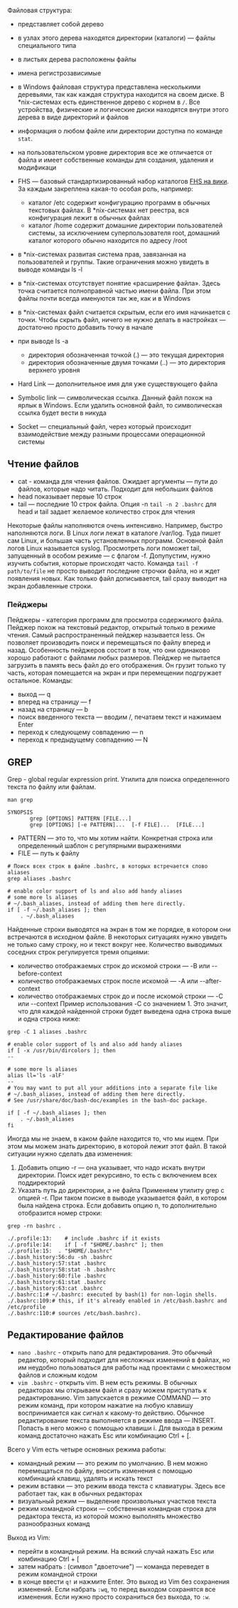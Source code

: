 Файловая структура:
- представляет собой дерево
- в узлах этого дерева находятся директории (каталоги) — файлы специального типа
- в листьях дерева расположены файлы

- имена регистрозависимые
- в Windows файловая структура представлена несколькими деревьями, так как каждая структура находится на своем диске. В *nix-системах есть единственное дерево с корнем в `/`. Все устройства, физические и логические диски находятся внутри этого дерева в виде директорий и файлов
- информация о любом файле или директории доступна по команде `stat`.
- на пользовательском уровне директория все же отличается от файла и имеет собственные команды для создания, удаления и модификаци
- FHS — базовый стандартизированный набор каталогов [FHS на вики](https://ru.wikipedia.org/wiki/FHS). За каждым закреплена какая-то особая роль, например:
    * каталог /etc содержит конфигурацию программ в обычных текстовых файлах. В *nix-системах нет реестра, вся конфигурация лежит в обычных файлах
    * каталог /home содержит домашние директории пользователей системы, за исключением суперпользователя root, домашний каталог которого обычно находится по адресу /root
- в *nix-системах развитая система прав, завязанная на пользователей и группы. Такие ограничения можно увидеть в выводе команды ls -l
- в *nix-системах отсутствует понятие «расширение файла». Здесь точка считается полноправной частью имени файла. При этом файлы почти всегда именуются так же, как и в Windows
- в *nix-системах файл считается скрытым, если его имя начинается с точки. Чтобы скрыть файл, ничего не нужно делать в настройках — достаточно просто добавить точку в начале
- при выводе ls -a
    * директория обозначенная точкой (.) — это текущая директория
    * директория обозначенные двумя точками (..) — это директория верхнего уровня
   
- Hard Link — дополнительное имя для уже существующего файла
- Symbolic link — символическая ссылка. Данный файл похож на ярлык в Windows. Если удалить основной файл, то символическая ссылка будет вести в никуда
- Socket — специальный файл, через который происходит взаимодействие между разными процессами операционной системы


## Чтение файлов
- cat - команда для чтения файлов. Ожидает аргументы — пути до файлов, которые надо читать. Подходит для небольших файлов
- head показывает первые 10 строк
- tail — последние 10 строк файла. Опция -n `tail -n 2 .bashrc` для head и tail задает желаемое количество строк для чтения

Некоторые файлы наполняются очень интенсивно. Например, быстро наполняются логи. В Linux логи лежат в каталоге /var/log. Туда пишет сам Linux, и большая часть установленных программ. Основной файл логов Linux называется syslog. Просмотреть логи поможет tail, запущенный в особом режиме — с флагом -f. Допупустим, нужно изучить события, которые происходят часто. Команда `tail -f path/to/file` не просто выводит последние строчки файла, но и ждет появления новых. Как только файл дописывается, tail сразу выводит на экран добавленные строки.

### Пейджеры
Пейджеры - категория программ для просмотра содержимого файла. Пейджер похож на текстовый редактор, открытый только в режиме чтения. Самый распространенный пейджер называется less. Он позволяет производить поиск и перемещаться по файлу вперед и назад. Особенность пейджеров состоит в том, что они одинаково хорошо работают с файлами любых размеров. Пейджер не пытается загрузить в память весь файл до его отображения. Он грузит только ту часть, которая помещается на экран и при перемещении подгружает остальное. 
Команды:
- выход — q
- вперед на страницу — f
- назад на страницу — b
- поиск введенного текста — вводим /, печатаем текст и нажимаем Enter
- переход к следующему совпадению — n
- переход к предыдущему совпадению — N


## GREP
Grep - global regular expression print. Утилита для поиска определенного текста по файлу или файлам.
```
man grep

SYNOPSIS
       grep [OPTIONS] PATTERN [FILE...]
       grep [OPTIONS] [-e PATTERN]...  [-f FILE]...  [FILE...]
```
- PATTERN — это то, что мы хотим найти. Конкретная строка или определенный шаблон с регулярными выражениями
- FILE — путь к файлу
```
# Поиск всех строк в файле .bashrc, в которых встречается слово aliases
grep aliases .bashrc

# enable color support of ls and also add handy aliases
# some more ls aliases
# ~/.bash_aliases, instead of adding them here directly.
if [ -f ~/.bash_aliases ]; then
    . ~/.bash_aliases
```
Найденные строки выводятся на экран в том же порядке, в котором они встречаются в исходном файле. В некоторых ситуациях нужно увидеть не только саму строку, но и текст вокруг нее. Количество выводимых соседних строк регулируется тремя опциями:
- количество отображаемых строк до искомой строки — -B или --before-context
- количество отображаемых строк после искомой — -A или --after-context
- количество отображаемых строк до и после искомой строки — -C или --context
Пример использования -C со значением 1. Это значит, что для каждой найденной строки будет выведена одна строка выше и одна строка ниже:
```
grep -C 1 aliases .bashrc

# enable color support of ls and also add handy aliases
if [ -x /usr/bin/dircolors ]; then
--

# some more ls aliases
alias ll='ls -alF'
--
# You may want to put all your additions into a separate file like
# ~/.bash_aliases, instead of adding them here directly.
# See /usr/share/doc/bash-doc/examples in the bash-doc package.

if [ -f ~/.bash_aliases ]; then
    . ~/.bash_aliases
fi
```
Иногда мы не знаем, в каком файле находится то, что мы ищем. При этом мы можем знать директорию, в которой лежит этот файл. В такой ситуации нужно сделать два изменения:
1. Добавить опцию -r — она указывает, что надо искать внутри директории. Поиск идет рекурсивно, то есть с включением всех поддиректорий
2. Указать путь до директории, а не файла
Применяем утилиту grep с опцией -r. При таком поиске в выводе указывается файл, в котором была найдена строка. Если добавить опцию n, то дополнительно отобразится номер строки:
```
grep -rn bashrc .

./.profile:13:    # include .bashrc if it exists
./.profile:14:    if [ -f "$HOME/.bashrc" ]; then
./.profile:15:  . "$HOME/.bashrc"
./.bash_history:56:du -sh .bashrc
./.bash_history:57:stat .bashrc
./.bash_history:58:stat -h .bashrc
./.bash_history:60:file .bashrc
./.bash_history:61:stat .bashrc
./.bash_history:63:cat .bashrc
./.bashrc:1:# ~/.bashrc: executed by bash(1) for non-login shells.
./.bashrc:109:# this, if it's already enabled in /etc/bash.bashrc and /etc/profile
./.bashrc:110:# sources /etc/bash.bashrc).
```


## Редактирование файлов
- `nano .bashrc` - открыть nano для редактирования. Это обычный редактор, который подходит для несложных изменений в файлах, но им неудобно пользоваться для работы над проектами с множеством файлов и сложным кодом
- `vim .bashrc` - открыть vim. В нем есть режимы. В обычных редакторах мы открываем файл и сразу можем приступать к редактированию. Vim запускается в режиме COMMAND — это режим команд, при котором нажатие на любую клавишу воспринимается как сигнал к какому-то действию.
Обычное редактирование текста выполняется в режиме ввода — INSERT. Попасть в него можно с помощью клавиши i. Для выхода в режим команд достаточно нажать Esc или комбинацию Ctrl + [.

Всего у Vim есть четыре основных режима работы:
- командный режим — это режим по умолчанию. В нем можно перемещаться по файлу, вносить изменения с помощью комбинаций клавиш, удалять и искать текст
- режим вставки — это режим ввода текста с клавиатуры. Здесь все работает так, как в обычных редакторах
- визуальный режим — выделение произвольных участков текста
- режим командной строки — собственная командная строка для редактора текста, из которой можно выполнять множество разнообразных команд

Выход из Vim:
- перейти в командный режим. На всякий случай нажать Esc или комбинацию Ctrl + [
- затем набрать : (символ "двоеточие") — команда переведет в режим командной строки
- в конце ввести `q!` и нажмите Enter. Это выход из Vim без сохранения изменений. Если набрать `:wq`, то перед выходом сохранятся все изменения. Если нужно просто сохраниться без выхода, то `:w`.
